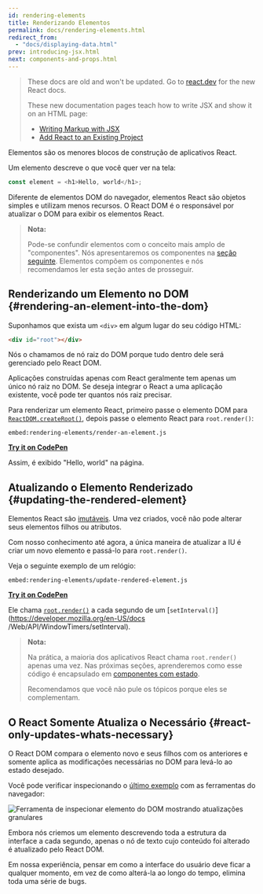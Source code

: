 ```yaml
---
id: rendering-elements
title: Renderizando Elementos
permalink: docs/rendering-elements.html
redirect_from:
  - "docs/displaying-data.html"
prev: introducing-jsx.html
next: components-and-props.html
---
```


<div class="scary">

>
> These docs are old and won't be updated. Go to [react.dev](https://react.dev/) for the new React docs.
>
> These new documentation pages teach how to write JSX and show it on an HTML page:
>
> - [Writing Markup with JSX](https://react.dev/learn/writing-markup-with-jsx)
> - [Add React to an Existing Project](https://react.dev/learn/add-react-to-an-existing-project#step-2-render-react-components-anywhere-on-the-page)

</div>

Elementos são os menores blocos de construção de aplicativos React.

Um elemento descreve o que você quer ver na tela:

```js
const element = <h1>Hello, world</h1>;
```

Diferente de elementos DOM do navegador, elementos React são objetos simples e utilizam menos recursos. O React DOM é o responsável por atualizar o DOM para exibir os elementos React.

>**Nota:**
>
>Pode-se confundir elementos com o conceito mais amplo de "componentes". Nós apresentaremos os componentes na [seção seguinte](/docs/components-and-props.html). Elementos compõem os componentes e nós recomendamos ler esta seção antes de prosseguir.

## Renderizando um Elemento no DOM {#rendering-an-element-into-the-dom}

Suponhamos que exista um `<div>` em algum lugar do seu código HTML:

```html
<div id="root"></div>
```

Nós o chamamos de nó raiz do DOM porque tudo dentro dele será gerenciado pelo React DOM.

Aplicações construídas apenas com React geralmente tem apenas um único nó raiz no DOM. Se deseja integrar o React a uma aplicação existente, você pode ter quantos nós raiz precisar.

Para renderizar um elemento React, primeiro passe o elemento DOM para [`ReactDOM.createRoot()`](/docs/react-dom-client.html#createroot), depois passe o elemento React para `root.render()`:

`embed:rendering-elements/render-an-element.js`

**[Try it on CodePen](https://codepen.io/gaearon/pen/ZpvBNJ?editors=1010)**

Assim, é exibido "Hello, world" na página.

## Atualizando o Elemento Renderizado {#updating-the-rendered-element}

Elementos React são [imutáveis](https://pt.wikipedia.org/wiki/Objeto_imutável). Uma vez criados, você não pode alterar seus elementos filhos ou atributos.

Com nosso conhecimento até agora, a única maneira de atualizar a IU é criar um novo elemento e passá-lo para `root.render()`.

Veja o seguinte exemplo de um relógio:

`embed:rendering-elements/update-rendered-element.js`

**[Try it on CodePen](https://codepen.io/gaearon/pen/gwoJZk?editors=1010)**

Ele chama [`root.render()`](/docs/react-dom.html#render) a cada segundo de um [`setInterval()`](https://developer.mozilla.org/en-US/docs /Web/API/WindowTimers/setInterval).

>**Nota:**
>
>Na prática, a maioria dos aplicativos React chama `root.render()` apenas uma vez. Nas próximas seções, aprenderemos como esse código é encapsulado em [componentes com estado](/docs/state-and-lifecycle.html).
>
>Recomendamos que você não pule os tópicos porque eles se complementam.

## O React Somente Atualiza o Necessário {#react-only-updates-whats-necessary}

O React DOM compara o elemento novo e seus filhos com os anteriores e somente aplica as modificações necessárias no DOM para levá-lo ao estado desejado.

Você pode verificar inspecionando o [último exemplo](https://codepen.io/gaearon/pen/gwoJZk?editors=1010) com as ferramentas do navegador:

![Ferramenta de inspecionar elemento do DOM mostrando atualizações granulares](../images/docs/granular-dom-updates.gif)

Embora nós criemos um elemento descrevendo toda a estrutura da interface a cada segundo, apenas o nó de texto cujo conteúdo foi alterado é atualizado pelo React DOM.

Em nossa experiência, pensar em como a interface do usuário deve ficar a qualquer momento, em vez de como alterá-la ao longo do tempo, elimina toda uma série de bugs.
